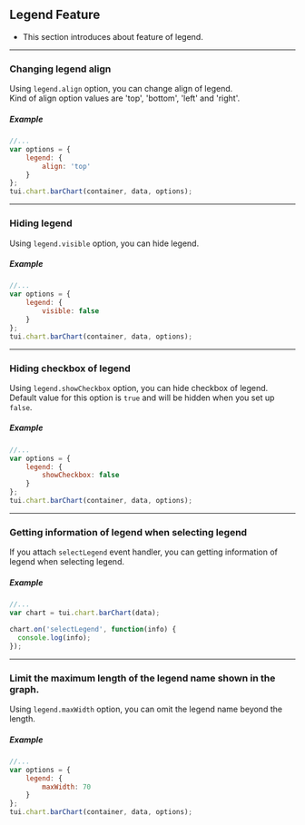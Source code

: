 ## Legend Feature
* This section introduces about feature of legend.

***

### Changing legend align

Using `legend.align` option, you can change align of legend.<br>
Kind of align option values are 'top', 'bottom', 'left' and 'right'.<br>

##### Example

```javascript
//...
var options = {
    legend: {
        align: 'top'
    }
};
tui.chart.barChart(container, data, options);
```

***

### Hiding legend

Using `legend.visible` option, you can hide legend.

##### Example

```javascript
//...
var options = {
    legend: {
        visible: false
    }
};
tui.chart.barChart(container, data, options);
```

***

### Hiding checkbox of legend
Using `legend.showCheckbox` option, you can hide checkbox of legend.<br>
Default value for this option is `true` and will be hidden when you set up `false`.

##### Example

```javascript
//...
var options = {
    legend: {
        showCheckbox: false
    }
};
tui.chart.barChart(container, data, options);
```

***

### Getting information of legend when selecting legend
If you attach `selectLegend` event handler, you can getting information of legend when selecting legend.

##### Example

```javascript
//...
var chart = tui.chart.barChart(data);

chart.on('selectLegend', function(info) {
  console.log(info);
});
```
***

### Limit the maximum length of the legend name shown in the graph.
Using `legend.maxWidth` option, you can omit the legend name beyond the length.

##### Example

```javascript
//...
var options = {
    legend: {
        maxWidth: 70
    }
};
tui.chart.barChart(container, data, options);
```
